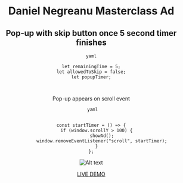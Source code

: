 <div align="center">
  
# Daniel Negreanu Masterclass Ad

## Pop-up with skip button once 5 second timer finishes

```
yaml

let remainingTime = 5;
let allowedToSkip = false;
let popupTimer;



```

Pop-up appears on scroll event

```
 yaml


const startTimer = () => {
	if (window.scrollY > 100) {
		showAd();
		window.removeEventListener("scroll", startTimer);
	}
};
```

![Alt text](https://github.com/Jgar514/subdomain_popup/blob/main/biggergifpopup.gif)

<!-- <img width="400" alt="Screenshot 2023-07-02 at 12 05 25 AM" src="https://github.com/Jgar514/subdomain_popup/blob/main/popup.gif"> -->

<!-- [Link text](https://website-name.com) -->

[LIVE DEMO](https://popup.joshuagarvey.com/)

</div>
